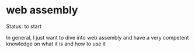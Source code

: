 # web assembly

Status: to start

In general, I just want to dive into web assembly and have a very competent knowledge on what it is and how to use it
